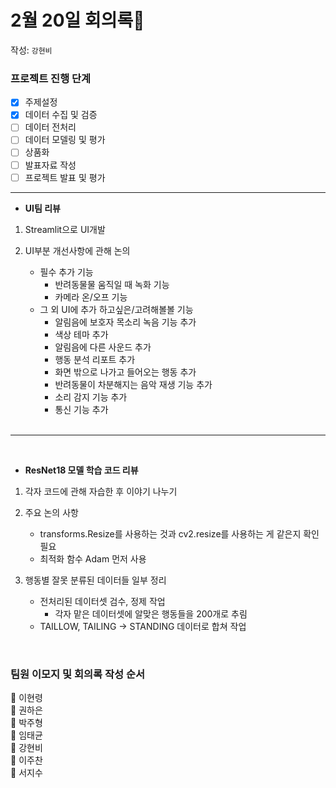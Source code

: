 # 2월 20일 회의록🐝
작성: `강현비`

### 프로젝트 진행 단계
- [x] 주제설정
- [x] 데이터 수집 및 검증
- [ ] 데이터 전처리
- [ ] 데이터 모델링 및 평가
- [ ] 상품화
- [ ] 발표자료 작성
- [ ] 프로젝트 발표 및 평가

---

- **UI팀 리뷰**
1. Streamlit으로 UI개발

2. UI부분 개선사항에 관해 논의
    * 필수 추가 기능
        + 반려동물물 움직일 때 녹화 기능
        + 카메라 온/오프 기능
    * 그 외 UI에 추가 하고싶은/고려해볼볼 기능
        + 알림음에 보호자 목소리 녹음 기능 추가
        + 색상 테마 추가
        + 알림음에 다른 사운드 추가
        + 행동 분석 리포트 추가
        + 화면 밖으로 나가고 들어오는 행동 추가
        + 반려동물이 차분해지는 음악 재생 기능 추가
        + 소리 감지 기능 추가
        + 통신 기능 추가<br>
    <br>
---
<br>

-  **ResNet18 모델 학습 코드 리뷰**
1. 각자 코드에 관해 자습한 후 이야기 나누기
    
2. 주요 논의 사항
   * transforms.Resize를 사용하는 것과 cv2.resize를 사용하는 게 같은지 확인 필요
   * 최적화 함수 Adam 먼저 사용

3. 행동별 잘못 분류된 데이터들 일부 정리
    * 전처리된 데이터셋 검수, 정제 작업
        * 각자 맡은 데이터셋에 알맞은 행동들을 200개로 추림
    * TAILLOW, TAILING -> STANDING 데이터로 합쳐 작업<br>
<br>


### 팀원 이모지 및 회의록 작성 순서
🐸 이현령  
🧐 권하은  
🐶 박주형  
🦖 임태균  
🐝 강현비  
🐥 이주찬  
🐋 서지수  